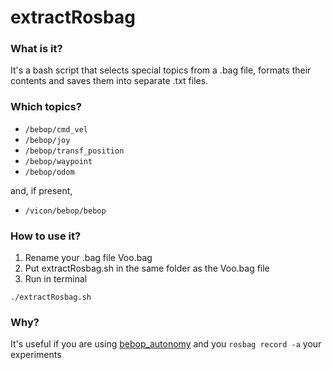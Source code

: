 # extractRosbag #

### What is it? ###
It's a bash script that selects special topics from a .bag file, formats their contents and saves them into separate .txt files.

### Which topics? ###
* `/bebop/cmd_vel`
* `/bebop/joy`
* `/bebop/transf_position`
* `/bebop/waypoint`
* `/bebop/odom`

and, if present,
* `/vicon/bebop/bebop`

### How to use it? ###
1. Rename your .bag file Voo.bag
2. Put extractRosbag.sh in the same folder as the Voo.bag file
3. Run in terminal
```
./extractRosbag.sh
```
### Why? ###
It's useful if you are using [bebop_autonomy](https://github.com/AutonomyLab/bebop_autonomy) and you `rosbag record -a` your experiments
<!-- or [drone_dev]() --!>


